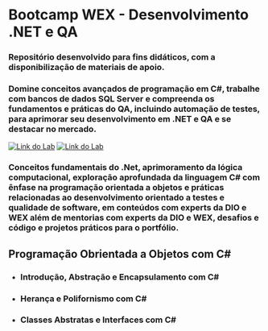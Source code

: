 # Bootcamp WEX - Desenvolvimento .NET e QA 
### Repositório desenvolvido para fins didáticos, com a disponibilização de materiais de apoio.
### Domine conceitos avançados de programação em C#, trabalhe com bancos de dados SQL Server e compreenda os fundamentos e práticas do QA, incluindo automação de testes, para aprimorar seu desenvolvimento em .NET e QA e se destacar no mercado.
[![Link do Lab](https://img.shields.io/badge/▶-000?style=for-the-badge&logo=movie&logoColor=E94D5F)](https://www.dio.me/)
[![Link do Lab](https://img.shields.io/badge/Acesse%20o%20Lab%20na%20Plataforma-E94D5F?style=for-the-badge)](https://www.dio.me/)

### Conceitos fundamentais do .Net, aprimoramento da lógica computacional, exploração aprofundada da linguagem C# com ênfase na programação orientada a objetos  e práticas relacionadas ao desenvolvimento orientado a testes e qualidade de software, em conteúdos com experts da DIO e WEX além de mentorias com experts da DIO e WEX, desafios  e código e projetos práticos para o portfólio.

 ## Programação Obrientada a Objetos com C#
- ### Introdução, Abstração e Encapsulamento com C#
- ### Herança e Polifornismo com C#
- ### Classes Abstratas e Interfaces com C#

